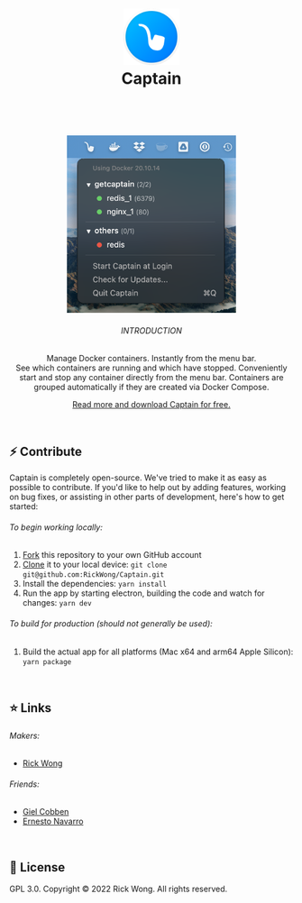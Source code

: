 <h1 align="center">
  <img src="https://github.com/RickWong/Captain/blob/10.0.0-rc/public/Icon.png?v=2" width="100" alt="icon" draggable="false"><br>
  Captain
  <br>
  <br>
</h1>

<br>

<p align="center">  
  <img src="https://github.com/RickWong/Captain/blob/main/github_cover.png?v=2" width="300" alt="cover" draggable="false"><br>
  <h6 align="center">INTRODUCTION</h6>
  <p align="center">Manage Docker containers. Instantly from the menu bar. 
<br>See which containers are running and which have stopped. Conveniently start and stop any container directly from the menu bar. Containers are grouped automatically if they are created via Docker Compose.</p>
  <p align="center"><a href="https://getcaptain.co">Read more and download Captain for free.</a></p>
</p>

<br>

## ⚡️ Contribute

Captain is completely open-source. We've tried to make it as easy as possible to
contribute. If you'd like to help out by adding features, working on bug fixes,
or assisting in other parts of development, here's how to get started:

###### To begin working locally:

1. [Fork](https://help.github.com/articles/fork-a-repo/) this repository to your
   own GitHub account
2. [Clone](https://help.github.com/articles/cloning-a-repository/) it to your
   local device: `git clone git@github.com:RickWong/Captain.git`
3. Install the dependencies: `yarn install`
4. Run the app by starting electron, building the code and watch for changes:
   `yarn dev`

###### To build for production (should not generally be used):
1. Build the actual app for all platforms (Mac x64 and arm64 Apple Silicon): `yarn package`

<br>

## ⭐️ Links

###### Makers:

* [Rick Wong](https://github.com/RickWong)

###### Friends:

* [Giel Cobben](https://github.com/gielcobben)
* [Ernesto Navarro](https://github.com/enavarrocu)

<br>

## 🔑 License

GPL 3.0. Copyright © 2022 Rick Wong. All rights reserved.
